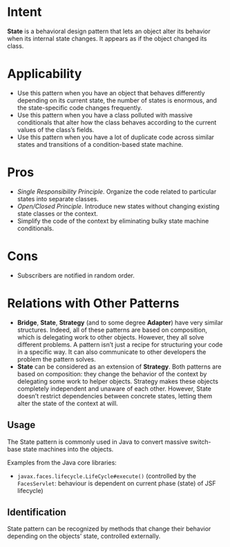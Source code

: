 # Intent
**State** is a behavioral design pattern that lets an object alter its behavior when its internal state changes. It appears as if the object changed its class.

# Applicability
* Use this pattern when you have an object that behaves differently depending on its current state, the number of states is enormous, and the state-specific code changes frequently.
* Use this pattern when you have a class polluted with massive conditionals that alter how the class behaves according to the current values of the class’s fields.
* Use this pattern when you have a lot of duplicate code across similar states and transitions of a condition-based state machine.

# Pros
* _Single Responsibility Principle_. Organize the code related to particular states into separate classes.
* _Open/Closed Principle_. Introduce new states without changing existing state classes or the context.
* Simplify the code of the context by eliminating bulky state machine conditionals.

# Cons
* Subscribers are notified in random order.

# Relations with Other Patterns
* **Bridge**, **State**, **Strategy** (and to some degree **Adapter**) have very similar structures. Indeed, all of these patterns are based on composition, which is delegating work to other objects. However, they all solve different problems. A pattern isn’t just a recipe for structuring your code in a specific way. It can also communicate to other developers the problem the pattern solves.
* **State** can be considered as an extension of **Strategy**. Both patterns are based on composition: they change the behavior of the context by delegating some work to helper objects. Strategy makes these objects completely independent and unaware of each other. However, State doesn’t restrict dependencies between concrete states, letting them alter the state of the context at will.

## Usage
The State pattern is commonly used in Java to convert massive switch-base state machines into the objects.

Examples from the Java core libraries:
* `javax.faces.lifecycle.LifeCycle#execute()` (controlled by the `FacesServlet`: behaviour is dependent on current phase (state) of JSF lifecycle)

## Identification
State pattern can be recognized by methods that change their behavior depending on the objects’ state, controlled externally.

